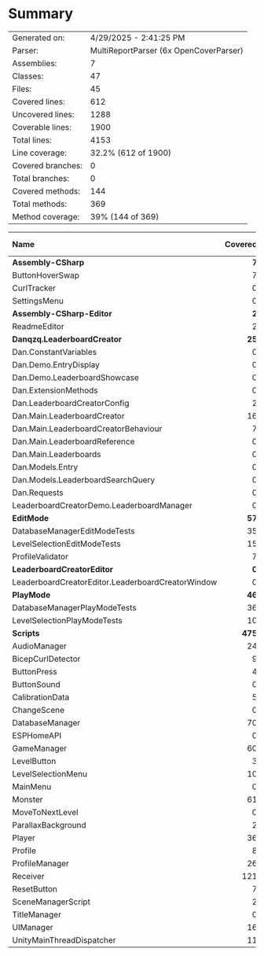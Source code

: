 ﻿# Summary
|||
|:---|:---|
| Generated on: | 4/29/2025 - 2:41:25 PM |
| Parser: | MultiReportParser (6x OpenCoverParser) |
| Assemblies: | 7 |
| Classes: | 47 |
| Files: | 45 |
| Covered lines: | 612 |
| Uncovered lines: | 1288 |
| Coverable lines: | 1900 |
| Total lines: | 4153 |
| Line coverage: | 32.2% (612 of 1900) |
| Covered branches: | 0 |
| Total branches: | 0 |
| Covered methods: | 144 |
| Total methods: | 369 |
| Method coverage: | 39% (144 of 369) |

|**Name**|**Covered**|**Uncovered**|**Coverable**|**Total**|**Line coverage**|**Covered**|**Total**|**Branch coverage**|**Covered**|**Total**|**Method coverage**|
|:---|---:|---:|---:|---:|---:|---:|---:|---:|---:|---:|---:|
|**Assembly-CSharp**|**7**|**20**|**27**|**80**|**25.9%**|**0**|**0**|****|**3**|**10**|**30%**|
|ButtonHoverSwap|7|0|7|27|100%|0|0||3|3|100%|
|CurlTracker|0|8|8|21|0%|0|0||0|1|0%|
|SettingsMenu|0|12|12|32|0%|0|0||0|6|0%|
|**Assembly-CSharp-Editor**|**2**|**95**|**97**|**242**|**2%**|**0**|**0**|****|**1**|**14**|**7.1%**|
|ReadmeEditor|2|95|97|242|2%|0|0||1|14|7.1%|
|**Danqzq.LeaderboardCreator**|**25**|**364**|**389**|**1010**|**6.4%**|**0**|**0**|****|**11**|**117**|**9.4%**|
|Dan.ConstantVariables|0|1|1|22|0%|0|0||0|1|0%|
|Dan.Demo.EntryDisplay|0|8|8|25|0%|0|0||0|1|0%|
|Dan.Demo.LeaderboardShowcase|0|110|110|176|0%|0|0||0|37|0%|
|Dan.ExtensionMethods|0|1|1|10|0%|0|0||0|1|0%|
|Dan.LeaderboardCreatorConfig|2|0|2|23|100%|0|0||1|1|100%|
|Dan.Main.LeaderboardCreator|16|86|102|323|15.6%|0|0||7|22|31.8%|
|Dan.Main.LeaderboardCreatorBehaviour|7|111|118|229|5.9%|0|0||3|14|21.4%|
|Dan.Main.LeaderboardReference|0|12|12|41|0%|0|0||0|12|0%|
|Dan.Main.Leaderboards|0|1|1|7|0%|0|0||0|1|0%|
|Dan.Models.Entry|0|7|7|39|0%|0|0||0|4|0%|
|Dan.Models.LeaderboardSearchQuery|0|15|15|52|0%|0|0||0|19|0%|
|Dan.Requests|0|2|2|23|0%|0|0||0|2|0%|
|LeaderboardCreatorDemo.LeaderboardManager|0|10|10|40|0%|0|0||0|2|0%|
|**EditMode**|**57**|**1**|**58**|**337**|**98.2%**|**0**|**0**|****|**13**|**13**|**100%**|
|DatabaseManagerEditModeTests|35|1|36|141|97.2%|0|0||8|8|100%|
|LevelSelectionEditModeTests|15|0|15|55|100%|0|0||4|4|100%|
|ProfileValidator|7|0|7|141|100%|0|0||1|1|100%|
|**LeaderboardCreatorEditor**|**0**|**166**|**166**|**332**|**0%**|**0**|**0**|****|**0**|**17**|**0%**|
|LeaderboardCreatorEditor.LeaderboardCreatorWindow|0|166|166|332|0%|0|0||0|17|0%|
|**PlayMode**|**46**|**17**|**63**|**155**|**73%**|**0**|**0**|****|**7**|**8**|**87.5%**|
|DatabaseManagerPlayModeTests|36|0|36|95|100%|0|0||6|6|100%|
|LevelSelectionPlayModeTests|10|17|27|60|37%|0|0||1|2|50%|
|**Scripts**|**475**|**625**|**1100**|**2241**|**43.1%**|**0**|**0**|****|**109**|**190**|**57.3%**|
|AudioManager|24|21|45|121|53.3%|0|0||3|5|60%|
|BicepCurlDetector|9|12|21|61|42.8%|0|0||3|4|75%|
|ButtonPress|4|0|4|17|100%|0|0||2|2|100%|
|ButtonSound|0|2|2|16|0%|0|0||0|2|0%|
|CalibrationData|5|0|5|103|100%|0|0||1|1|100%|
|ChangeScene|0|6|6|24|0%|0|0||0|3|0%|
|DatabaseManager|70|278|348|555|20.1%|0|0||13|51|25.4%|
|ESPHomeAPI|0|33|33|85|0%|0|0||0|5|0%|
|GameManager|60|53|113|183|53%|0|0||21|29|72.4%|
|LevelButton|3|9|12|45|25%|0|0||1|3|33.3%|
|LevelSelectionMenu|10|4|14|50|71.4%|0|0||2|4|50%|
|MainMenu|0|5|5|19|0%|0|0||0|2|0%|
|Monster|61|28|89|141|68.5%|0|0||16|18|88.8%|
|MoveToNextLevel|0|5|5|23|0%|0|0||0|2|0%|
|ParallaxBackground|2|0|2|15|100%|0|0||1|1|100%|
|Player|36|5|41|98|87.8%|0|0||7|8|87.5%|
|Profile|8|0|8|24|100%|0|0||1|1|100%|
|ProfileManager|26|11|37|103|70.2%|0|0||6|7|85.7%|
|Receiver|121|120|241|359|50.2%|0|0||23|27|85.1%|
|ResetButton|7|5|12|34|58.3%|0|0||2|2|100%|
|SceneManagerScript|2|3|5|17|40%|0|0||1|2|50%|
|TitleManager|0|9|9|25|0%|0|0||0|4|0%|
|UIManager|16|5|21|69|76.1%|0|0||2|2|100%|
|UnityMainThreadDispatcher|11|11|22|54|50%|0|0||4|5|80%|
